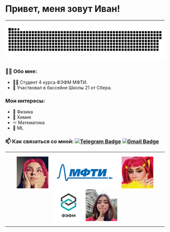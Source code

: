 # Привет, меня зовут Иван!
---

<p align="center">
 

 <img width="600" src="assets/github-snake.svg" alt="snake">
</p>

### :man_technologist: Обо мне:
- :man_student: Студент 4 курса ФЭФМ МФТИ.
- :bank: Участвовал в бассейне Школы 21 от Сбера.
### Мои интересы:
- :magnet: Физика
- :test_tube: Химия
- :infinity: Математика
- :crystal_ball: ML
### :mailbox: Как связаться со мной: [![Telegram Badge](https://img.shields.io/badge/-Telegram-blue?style=flat&logo=Telegram&logoColor=white)](https://t.me/bonaqua00) [![Gmail Badge](https://img.shields.io/badge/-Gmail-red?style=flat&logo=Gmail&logoColor=white)](mailto:wertycin@gmail.com)

---
<p align="center">
 <img src="assets/logo/dora.jpg" height="100px">
 <img src="assets/logo/mipt_rus_png.png" height="100px">
 <img src="assets/logo/dora2.jpg" height="100px">
 <img src="assets/logo/Того_ФЭФМ.png" height="100px">
 <img src="assets/logo/dora3.jpg" height="100px">
 </p>

---
